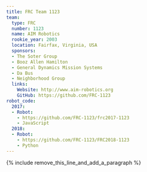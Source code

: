 ```yaml
---
title: FRC Team 1123
team:
  type: FRC
  number: 1123
  name: AIM Robotics
  rookie_year: 2003
  location: Fairfax, Virginia, USA
  sponsors:
  - The Soter Group
  - Booz Allen Hamilton
  - General Dynamics Mission Systems
  - Da Bus
  - Neighborhood Group
  links:
    Website: http://www.aim-robotics.org
    GitHub: https://github.com/FRC-1123
robot_code:
  2017:
  - Robot:
    - https://github.com/FRC-1123/frc2017-1123
    - JavaScript
  2018:
  - Robot:
    - https://github.com/FRC-1123/FRC2018-1123
    - Python
---
```


{% include remove_this_line_and_add_a_paragraph %}